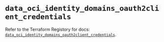 # `data_oci_identity_domains_oauth2client_credentials`

Refer to the Terraform Registory for docs: [`data_oci_identity_domains_oauth2client_credentials`](https://registry.terraform.io/providers/oracle/oci/6.18.0/docs/data-sources/identity_domains_oauth2client_credentials).
